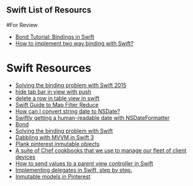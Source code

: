 Swift List of Resourcs
-----

#For Review
- [Bond Tutorial: Bindings in Swift](https://www.raywenderlich.com/149753/bond-tutorial-bindings-swift)
- [How to implement two way binding with Swift?](https://stackoverflow.com/questions/33973446/how-to-implement-two-way-binding-with-swift)

# Swift Resources
- [Solving the binding problem with Swift 2015](https://docs.google.com/spreadsheets/d/1hEKJHNxoSoJ1Prqsq6PTAKChYR2RxKLalSYzzJxqw-Q/edit#gid=671781101)
- [hide tab bar in view with push](https://stackoverflow.com/questions/26780719/hide-tab-bar-in-view-with-push)
- [delete a row in table view in swift](https://stackoverflow.com/questions/29294099/delete-a-row-in-table-view-in-swift)
- [Swift Guide to Map Filter Reduce](https://useyourloaf.com/blog/swift-guide-to-map-filter-reduce/)
- [How can I convert string date to NSDate?](https://stackoverflow.com/questions/24777496/how-can-i-convert-string-date-to-nsdate)
- [Swiftly getting a human-readable date with NSDateFormatter](http://www.codingexplorer.com/swiftly-getting-human-readable-date-nsdateformatter/)
- [Bond](https://github.com/ReactiveKit/Bond)
- [Solving the binding problem with Swift](http://five.agency/solving-the-binding-problem-with-swift/)
- [Dabbling with MVVM in Swift 3](https://medium.com/yay-its-erica/dabbling-with-mvvm-in-swift-3-3bbeba61b45b)
- [Plank pinterest inmutable objects](https://github.com/pinterest/plank)
- [A suite of Chef cookbooks that we use to manage our fleet of client devices](https://github.com/pinterest/it-cpe-cookbooks)
- [How to send values to a parent view controller in Swift](https://stackoverflow.com/questions/35439041/how-to-send-values-to-a-parent-view-controller-in-swift)
- [Implementing delegates in Swift, step by step.](https://medium.com/@jamesrochabrun/implementing-delegates-in-swift-step-by-step-d3211cbac3ef)
- [Inmutable models in Pinterest](https://medium.com/@Pinterest_Engineering/immutable-models-and-data-consistency-in-our-ios-app-d10e248bfef8)

